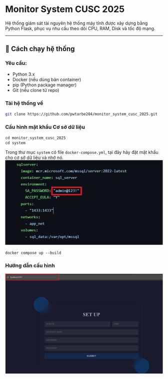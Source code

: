 # Monitor System CUSC 2025

Hệ thống giám sát tài nguyên hệ thống máy tính được xây dựng bằng Python Flask, phục vụ nhu cầu theo dõi CPU, RAM, Disk và tốc độ mạng.

---

## 🚀 Cách chạy hệ thống

### Yêu cầu:
- Python 3.x
- Docker (nếu dùng bản container)
- pip (Python package manager)
- Git (nếu clone từ repo)

### Tải hệ thống về
```bash
git clone https://github.com/pwtarbe204/monitor_system_cusc_2025.git
```
### Cấu hình mật khẩu Cơ sở dữ liệu
```
cd monitor_system_cusc_2025
cd system
```
Trong thư mục ```system``` có file ```docker-compose.yml```, tại đây hãy đặt mật khẩu cho cơ sở dữ liệu và nhớ nó.
![Cấu hình docker compose](images/2.png)
```
docker compose up --build
```
### Hướng dẫn cấu hình
![Đường dẫn vào hệ thống](images/1.png)
